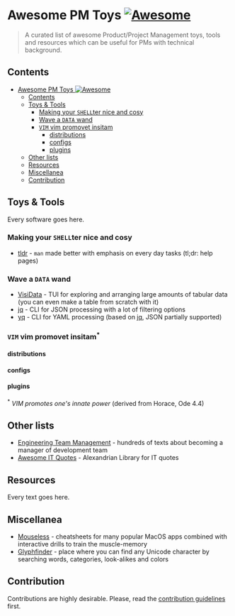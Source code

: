 # Awesome PM Toys [![Awesome](https://awesome.re/badge-flat.svg)](https://awesome.re)
> A curated list of awesome Product/Project Management toys, tools and resources which can be useful for PMs with technical background.


## Contents
- [Awesome PM Toys ![Awesome](https://awesome.re)](#awesome-pm-toys-)
  - [Contents](#contents)
  - [Toys & Tools](#toys--tools)
    - [Making your `SHELL`ter nice and cosy](#making-your-shellter-nice-and-cosy)
    - [Wave a `DATA` wand](#wave-a-data-wand)
    - [`VIM` vim promovet insitam](#vim-vim-promovet-insitam)
      - [distributions](#distributions)
      - [configs](#configs)
      - [plugins](#-plugins)
  - [Other lists](#other-lists)
  - [Resources](#resources)
  - [Miscellanea](#miscellanea)
  - [Contribution](#contribution)


## Toys & Tools
Every software goes here.
### Making your `SHELL`ter nice and cosy
- [tldr](https://github.com/tldr-pages/tldr) - `man` made better with emphasis on every day tasks (tl;dr: help pages)

### Wave a `DATA` wand
- [VisiData](https://github.com/saulpw/visidata) - TUI for exploring and arranging large amounts of tabular data (you can even make a table from scratch with it)
- [jq](https://github.com/stedolan/jq) - CLI for JSON processing with a lot of filtering options
- [yq](https://github.com/stedolan/jq) - CLI for YAML processing (based on [jq](https://github.com/stedolan/jq), JSON partially supported)

### `VIM` vim promovet insitam<sup>*</sup>
#### distributions
#### configs
#### plugins

<sup>*</sup> _VIM promotes one's innate power_ (derived from Horace, Ode 4.4)

## Other lists
- [Engineering Team Management](https://github.com/kdeldycke/awesome-engineering-team-management) - hundreds of texts about becoming a manager of development team
- [Awesome IT Quotes](https://github.com/victorlaerte/awesome-it-quotes) - Alexandrian Library for IT quotes

## Resources
Every text goes here.

## Miscellanea
- [Mouseless](https://mouseless.app) - cheatsheets for many popular MacOS apps combined with interactive drills to train the muscle-memory
- [Glyphfinder](https://www.glyphfinder.com) - place where you can find any Unicode character by searching words, categories, look-alikes and colors


## Contribution
Contributions are highly desirable. Please, read the [contribution guidelines](contributing.md) first.
